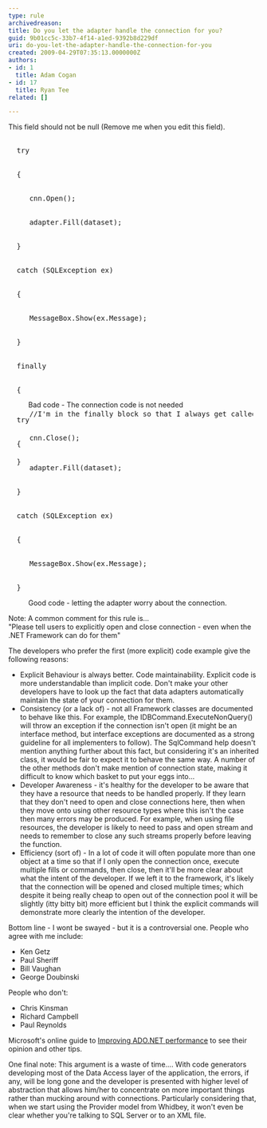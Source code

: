 ```yaml
---
type: rule
archivedreason: 
title: Do you let the adapter handle the connection for you?
guid: 9b01cc5c-33b7-4f14-a1ed-9392b8d229df
uri: do-you-let-the-adapter-handle-the-connection-for-you
created: 2009-04-29T07:35:13.0000000Z
authors:
- id: 1
  title: Adam Cogan
- id: 17
  title: Ryan Tee
related: []

---
```



This field should not be null (Remove me when you edit this field).
<br><excerpt class='endintro'></excerpt><br>
<dl class="badCode">
<dt style="width&#58;97.43%;height&#58;509px;"><pre>  try
<br>
  &#123;
<br> 
     cnn.Open();
<br>
     adapter.Fill(dataset);
<br>
  &#125;
<br>
  catch (SQLException ex)
<br>
  &#123;
<br>
     MessageBox.Show(ex.Message);
<br>
  &#125;
<br>
  finally
<br>
  &#123;
<br>
     //I'm in the finally block so that I always get called even if the fill fails.
<br>
     cnn.Close();
<br>
  &#125;</pre>
<dd>Bad code - The connection code is not needed</dd></dl>
<dl class="goodCode">
<dt><pre>  try
<br>
  &#123;
<br>
     adapter.Fill(dataset);
<br> 
  &#125;
<br>
  catch (SQLException ex)
<br>
  &#123;
<br>
     MessageBox.Show(ex.Message);
<br>
  &#125;</pre>
<dd>Good code - letting the adapter worry about the connection.</dd></dl>Note&#58; A common comment for this rule is...<br>&quot;Please tell users to explicitly open and close connection - even when the .NET Framework can do for them&quot; 
<p>The developers who prefer the first (more explicit) code example give the following reasons&#58;</p>
<ul class="list">
<li>Explicit Behaviour is always better. Code maintainability. Explicit code is more understandable than implicit code. Don't make your other developers have to look up the fact that data adapters automatically maintain the state of your connection for them. 
<li>Consistency (or a lack of) - not all Framework classes are documented to behave like this. For example, the IDBCommand.ExecuteNonQuery() will throw an exception if the connection isn't open (it might be an interface method, but interface exceptions are documented as a strong guideline for all implementers to follow). The SqlCommand help doesn't mention anything further about this fact, but considering it's an inherited class, it would be fair to expect it to behave the same way. A number of the other methods don't make mention of connection state, making it difficult to know which basket to put your eggs into... 
<li>Developer Awareness - it's healthy for the developer to be aware that they have a resource that needs to be handled properly. If they learn that they don't need to open and close connections here, then when they move onto using other resource types where this isn't the case then many errors may be produced. For example, when using file resources, the developer is likely to need to pass and open stream and needs to remember to close any such streams properly before leaving the function. 
<li>Efficiency (sort of) - In a lot of code it will often populate more than one object at a time so that if I only open the connection once, execute multiple fills or commands, then close, then it'll be more clear about what the intent of the developer. If we left it to the framework, it's likely that the connection will be opened and closed multiple times; which despite it being really cheap to open out of the connection pool it will be slightly (itty bitty bit) more efficient but I think the explicit commands will demonstrate more clearly the intention of the developer. </li></ul>
<p>Bottom line - I wont be swayed - but it is a controversial one. People who agree with me include&#58;</p>
<ul>
<li>Ken Getz 
<li>Paul Sheriff 
<li>Bill Vaughan 
<li>George Doubinski </li></ul>
<p>People who don't&#58;</p>
<ul>
<li>Chris Kinsman 
<li>Richard Campbell 
<li>Paul Reynolds </li></ul>
<p>Microsoft's online guide to <a href="http&#58;//www.ssw.com.au/ssw/Redirect/MSDN_ADO.htm">Improving ADO.NET performance</a> to see their opinion and other tips. </p>
<p>One final note&#58; This argument is a waste of time.... With code generators developing most of the Data Access layer of the application, the errors, if any, will be long gone and the developer is presented with higher level of abstraction that allows him/her to concentrate on more important things rather than mucking around with connections. Particularly considering that, when we start using the Provider model from Whidbey, it won't even be clear whether you're talking to SQL Server or to an XML file.</p>


